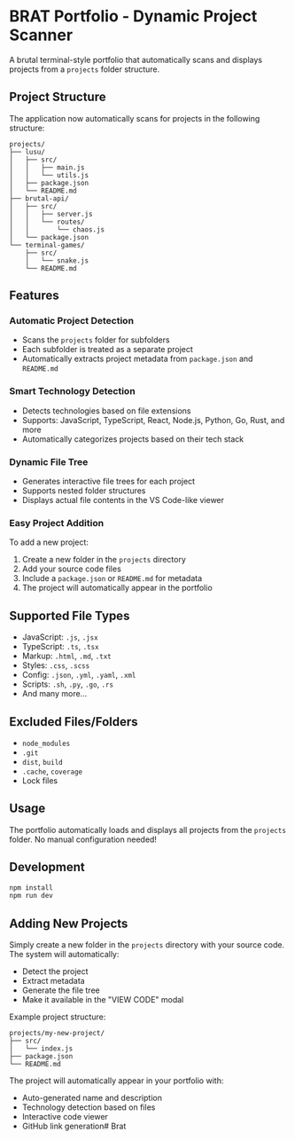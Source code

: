 # BRAT Portfolio - Dynamic Project Scanner

A brutal terminal-style portfolio that automatically scans and displays projects from a `projects` folder structure.

## Project Structure

The application now automatically scans for projects in the following structure:

```
projects/
├── lusu/
│   ├── src/
│   │   ├── main.js
│   │   └── utils.js
│   ├── package.json
│   └── README.md
├── brutal-api/
│   ├── src/
│   │   ├── server.js
│   │   └── routes/
│   │       └── chaos.js
│   └── package.json
└── terminal-games/
    ├── src/
    │   └── snake.js
    └── README.md
```

## Features

### Automatic Project Detection
- Scans the `projects` folder for subfolders
- Each subfolder is treated as a separate project
- Automatically extracts project metadata from `package.json` and `README.md`

### Smart Technology Detection
- Detects technologies based on file extensions
- Supports: JavaScript, TypeScript, React, Node.js, Python, Go, Rust, and more
- Automatically categorizes projects based on their tech stack

### Dynamic File Tree
- Generates interactive file trees for each project
- Supports nested folder structures
- Displays actual file contents in the VS Code-like viewer

### Easy Project Addition
To add a new project:
1. Create a new folder in the `projects` directory
2. Add your source code files
3. Include a `package.json` or `README.md` for metadata
4. The project will automatically appear in the portfolio

## Supported File Types
- JavaScript: `.js`, `.jsx`
- TypeScript: `.ts`, `.tsx`
- Markup: `.html`, `.md`, `.txt`
- Styles: `.css`, `.scss`
- Config: `.json`, `.yml`, `.yaml`, `.xml`
- Scripts: `.sh`, `.py`, `.go`, `.rs`
- And many more...

## Excluded Files/Folders
- `node_modules`
- `.git`
- `dist`, `build`
- `.cache`, `coverage`
- Lock files

## Usage

The portfolio automatically loads and displays all projects from the `projects` folder. No manual configuration needed!

## Development

```bash
npm install
npm run dev
```

## Adding New Projects

Simply create a new folder in the `projects` directory with your source code. The system will automatically:
- Detect the project
- Extract metadata
- Generate the file tree
- Make it available in the "VIEW CODE" modal

Example project structure:
```
projects/my-new-project/
├── src/
│   └── index.js
├── package.json
└── README.md
```

The project will automatically appear in your portfolio with:
- Auto-generated name and description
- Technology detection based on files
- Interactive code viewer
- GitHub link generation# Brat
